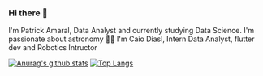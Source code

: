 ### Hi there 👋
I'm Patrick Amaral, Data Analyst and currently studying Data Science. I'm passionate about astronomy 🔭✨
I'm Caio Diasl, Intern Data Analyst, flutter dev and Robotics Intructor

[![Anurag's github stats](https://github-readme-stats.vercel.app/api?username=CaioCLDias&count_private=true&show_icons=true)](https://github.com/anuraghazra/github-readme-stats)
[![Top Langs](https://github-readme-stats.vercel.app/api/top-langs/?username=CaioCLDias&layout=compact&hide=pascal,html)](https://github.com/anuraghazra/github-readme-stats)
<!--
**Phomint/Phomint** is a ✨ _special_ ✨ repository because its `README.md` (this file) appears on your GitHub profile.

Here are some ideas to get you started:

- 🔭 I’m currently working on ...
- 🌱 I’m currently learning ...
- 👯 I’m looking to collaborate on ...
- 🤔 I’m looking for help with ...
- 💬 Ask me about ...
- 📫 How to reach me: ...
- 😄 Pronouns: ...
- ⚡ Fun fact: ...
-->
